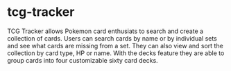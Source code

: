 # tcg-tracker

TCG Tracker allows Pokemon card enthusiats to search and create a collection of cards. Users can search cards by name or by individual sets and see what cards are missing from a set. They can also view and sort the collection by card type, HP or name. With the decks feature they are able to group cards into four customizable sixty card decks.
